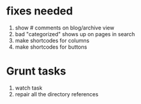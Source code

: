 # fixes needed

1. show # comments on blog/archive view
2. bad "categorized" shows up on pages in search
3. make shortcodes for columns
4. make shortcodes for buttons

# Grunt tasks

1. watch task
2. repair all the directory references
